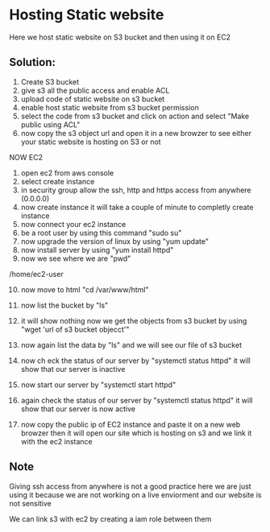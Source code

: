 # Hosting Static website 

Here we host static website on S3 bucket and then using it on EC2 
## Solution: 

1) Create S3 bucket 	
2) give s3 all the public access and enable ACL 
3) upload code of static website on s3 bucket
4) enable host static website from s3 bucket permission 
5) select the code from s3 bucket and click on action and select "Make public using ACL"
6) now copy the s3 object url and open it in a new browzer to see either your static website is hosting on S3 or not

NOW EC2
1) open ec2 from aws console 
2) select create instance 
3) in security group allow the ssh, http and https access from anywhere (0.0.0.0) 
4) now create instance it will take a couple of minute to completly create instance
5) now connect your ec2 instance 
6) be a root user by using this command "sudo su"
7) now upgrade the version of linux by using "yum update"
8) now install server by using "yum install httpd"
9) now we see where we are "pwd"

/home/ec2-user
   
10) now move to html "cd /var/www/html"
11) now list the bucket by "ls"
12) it will show nothing 
now we get the objects from s3 bucket by using "wget 'url of s3 bucket objecct'"

13) now again list the data by "ls" and we will see our file of s3 bucket
14) now ch	eck the status of our server by "systemctl status httpd"
it will show that our server is inactive 

15) now start our server by "systemctl start httpd"
16) again check the status of our server by "systemctl status httpd"
it will show that our server is now active

17) now copy the public ip of EC2 instance and paste it on a new web browzer then it will open our site which is hosting on s3 and we link it with the ec2 instance 



##  Note
Giving ssh access from anywhere is not a good practice here we are just using it because we are not working on a live enviorment and our website is not sensitive

We can link s3 with ec2 by creating a iam role between them 